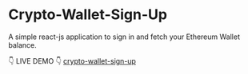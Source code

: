 # Crypto-Wallet-Sign-Up
A simple react-js application to sign in and fetch your Ethereum Wallet balance.

👇 LIVE DEMO 👇
[crypto-wallet-sign-up](https://crypto-wallet-sign-up.vercel.app/)
